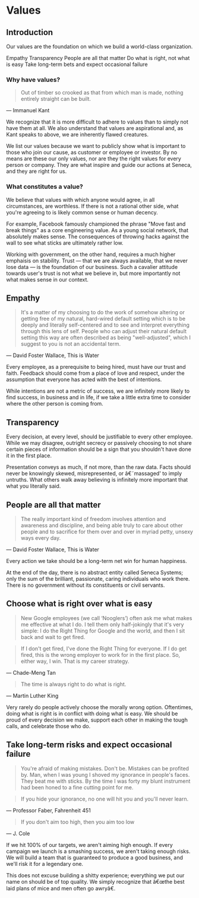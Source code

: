 # Values

## Introduction

Our values are the foundation on which we build a world-class organization.

Empathy
Transparency
People are all that matter
Do what is right, not what is easy
Take long-term bets and expect occasional failure

### Why have values?

> Out of timber so crooked as that from which man is made, nothing entirely straight can be built.

— Immanuel Kant

We recognize that it is more difficult to adhere to values than to simply not have them at all. We also understand that values are aspirational and, as Kant speaks to above, we are inherently flawed creatures.

We list our values because we want to publicly show what is important to those who join our cause, as customer or employee or investor. By no means are these our only values, nor are they the right values for every person or company. They are what inspire and guide our actions at Seneca, and they are right for us.

### What constitutes a value?

We believe that values with which anyone would agree, in all circumstances, are worthless. If there is not a rational other side, what you're agreeing to is likely common sense or human decency.

For example, Facebook famously championed the phrase "Move fast and break things" as a core engineering value. As a young social network, that absolutely makes sense. The consequences of throwing hacks against the wall to see what sticks are ultimately rather low.

Working with government, on the other hand, requires a much higher emphaisis on stability. Trust — that we are always available, that we never lose data — is the foundation of our business. Such a cavalier attitude towards user's trust is not what we believe in, but more importantly not what makes sense in our context.

## Empathy

> It's a matter of my choosing to do the work of somehow altering or getting free of my natural, hard-wired default setting which is to be deeply and literally self-centered and to see and interpret everything through this lens of self. People who can adjust their natural default setting this way are often described as being "well-adjusted", which I suggest to you is not an accidental term.

— David Foster Wallace, This is Water

Every employee, as a prerequisite to being hired, must have our trust and faith. Feedback should come from a place of love and respect, under the assumption that everyone has acted with the best of intentions.

While intentions are not a metric of success, we are infinitely more likely to find success, in business and in life, if we take a little extra time to consider where the other person is coming from.

## Transparency

Every decision, at every level, should be justifiable to every other employee. While we may disagree, outright secrecy or passively choosing to not share certain pieces of information should be a sign that you shouldn't have done it in the first place.

Presentation conveys as much, if not more, than the raw data. Facts should never be knowingly skewed, misrepresented, or â€˜massaged' to imply untruths. What others walk away believing is infinitely more important that what you literally said.

## People are all that matter

> The really important kind of freedom involves attention and awareness and discipline, and being able truly to care about other people and to sacrifice for them over and over in myriad petty, unsexy ways every day.

— David Foster Wallace, This is Water

Every action we take should be a long-term net win for human happiness.

At the end of the day, there is no abstract entity called Seneca Systems; only the sum of the brilliant, passionate, caring individuals who work there. There is no government without its constituents or civil servants.

## Choose what is right over what is easy

> New Google employees (we call ‘Nooglers’) often ask me what makes me effective at what I do. I tell them only half-jokingly that it's very simple: I do the Right Thing for Google and the world, and then I sit back and wait to get fired.

> If I don't get fired, I've done the Right Thing for everyone. If I do get fired, this is the wrong employer to work for in the first place. So, either way, I win. That is my career strategy.

— Chade-Meng Tan

> The time is always right to do what is right.

— Martin Luther King

Very rarely do people actively choose the morally wrong option. Oftentimes, doing what is right is in conflict with doing what is easy. We should be proud of every decision we make, support each other in making the tough calls, and celebrate those who do.

## Take long-term risks and expect occasional failure

> You're afraid of making mistakes. Don't be. Mistakes can be profited by. Man, when I was young I shoved my ignorance in people's faces. They beat me with sticks. By the time I was forty my blunt instrument had been honed to a fine cutting point for me.

> If you hide your ignorance, no one will hit you and you'll never learn.

— Professor Faber, Fahrenheit 451

> If you don't aim too high, then you aim too low

— J. Cole

If we hit 100% of our targets, we aren't aiming high enough. If every campaign we launch is a smashing success, we aren't taking enough risks. We will build a team that is guaranteed to produce a good business, and we'll risk it for a legendary one.

This does not excuse building a shitty experience; everything we put our name on should be of top quality. We simply recognize that â€œthe best laid plans of mice and men often go awryâ€.

